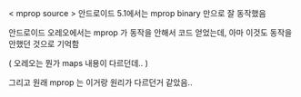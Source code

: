 < mprop source >
안드로이드 5.1에서는 mprop binary 만으로 잘 동작했음

안드로이드 오레오에서는 mprop 가 동작을 안해서 코드 얻었는데, 아마 이것도 동작을 안했던 것으로 기억함

( 오레오는 뭔가 maps 내용이 다르던데.. )

그리고 원래 mprop 는 이거랑 원리가 다르던거 같았음.. 


